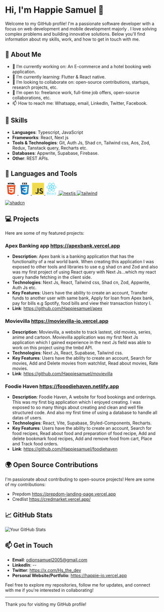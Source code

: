 
# Hi, I'm Happie Samuel 👋

Welcome to my GitHub profile! I'm a passionate software developer with a focus on web development and mobile development majorly . I love solving complex problems and building innovative solutions. Below you'll find information about my skills, work, and how to get in touch with me.

## 🌱 About Me
- 🔭 I’m currently working on: An E-commerce and a hotel booking web application.
- 🌱 I’m currently learning: Flutter & React native.
- 👯 I’m looking to collaborate on: open-source contributions, startups, research projects, etc.
- 🤔 I’m open to: freelance work, full-time job offers, open-source collaborations, etc.
- 📫 How to reach me: Whatsapp, email, LinkedIn, Twitter, Facebook.

## 🚀 Skills
- **Languages**: Typescript, JavaScript 
- **Frameworks**: React, Next js
- **Tools & Technologies**: Git, Auth Js, Shad cn, Tailwind css, Aos, Zod, Redux, Tanstack query, Recharts etc.
- **Databases**: Appwrite, Supabase, Firebase.
- **Other**:  REST APIs.

## 📐 Languages and Tools
<p align="left">
    <a href="https://www.w3.org/html/" target="_blank"> <img src="https://raw.githubusercontent.com/devicons/devicon/master/icons/html5/html5-original-wordmark.svg" alt="html5" width="40" height="40"/> </a>
    <a href="https://www.w3schools.com/css/" target="_blank"> <img src="https://raw.githubusercontent.com/devicons/devicon/master/icons/css3/css3-original-wordmark.svg" alt="css3" width="40" height="40"/> </a>
    <a href="https://developer.mozilla.org/en-US/docs/Web/JavaScript" target="_blank"> <img src="https://raw.githubusercontent.com/devicons/devicon/master/icons/javascript/javascript-original.svg" alt="javascript" width="40" height="40"/> </a>
      <a href="https://reactjs.org/" target="_blank"> <img src="https://raw.githubusercontent.com/devicons/devicon/master/icons/react/react-original-wordmark.svg" alt="react" width="40" height="40"/> </a>
    <a href="https://nextjs.org/" target="_blank"> <img src="https://cdn.worldvectorlogo.com/logos/nextjs-3.svg" alt="nextjs" width="40" height="40"/> </a>
    <a href="https://tailwindcss.com/" target="_blank"> <img src="https://www.vectorlogo.zone/logos/tailwindcss/tailwindcss-icon.svg" alt="tailwind" width="40" height="40"/> </a>

<a href="https://ui.shadcn.com/" target="_blank"> <img src="https://encrypted-tbn0.gstatic.com/images?q=tbn:ANd9GcRx-4NzcQFktC_lzqkD7t1pM0r8fokt9sUeReaDuwVfQg&s" alt="shadcn" width="40" height="40"/> </a>
    </p>


## 💻 Projects
Here are some of my featured projects:

### Apex Banking app https://apexbank.vercel.app
- **Description**: Apex bank is a banking application that has the functionality of a real world bank. When creating this application I was exposed to other tools and libraries to use e.g shad cn and Zod and also was my first project of using React query with Next Js...which my react query handle fetching in the client side.
- **Technologies**: Next Js, React, Tailwind css, Shad cn, Zod, Appwrite, Auth Js etc.
- **Key Features**:  Users have the ability to create an account, Transfer funds to another user with same bank, Apply for loan from Apex bank, pay for bills e.g Spotify, food bills and view their transaction history l.
- **Link**: https://github.com/Happiesamuel/apex

### Movievilla https://movievilla-io.vercel.app
- **Description**: Movievilla, a website to track lastest, old movies, series, anime and cartoon. Movievilla application was my first Next Js application which I gained experience in the next Js field was able to work on this project using the tmbd API.
- **Technologies**: Next Js, React, Supabase, Tailwind css.
- **Key Features**: Users have the ability to create an account, Search for movies, Add and Delete movies from watchlist, Read about movies, Rate movies.
- **Link**: https://github.com/Happiesamuel/movievilla

### Foodie Haven https://fooodiehaven.netlify.app
- **Description**: Foodie Haven, A website for food bookings and orderings. This was my first big application which I enjoyed creating. I was exposed to so many things about creating and clean and well file structured code. And also my first time of using a database to handle all datas of users.
- **Technologies**: React, Vite, Supabase, Styled-Components, Recharts.
- **Key Features**: Users have the ability to create an account, Search for food recipes, Read about food and preparation of food recipe, Add and delete bookmark food recipes, Add and remove food from cart, Place and Track food orders.
- **Link**: https://github.com/Happiesamuel/foodiehaven

## 🌍 Open Source Contributions
I'm passionate about contributing to open-source projects! Here are some of my contributions:

- Prepdom https://prepdom-landing-page.vercel.app
- Credlist https://credmarket.vercel.app/

## 📈 GitHub Stats
![Your GitHub Stats](https://github-readme-stats.vercel.app/api?username=Happiesamuel&show_icons=true&count_private=true&hide=prs&theme=radical)

## 📫 Get in Touch
- **Email**: odionsamuel2005@gmail.com
- **LinkedIn**: --
- **Twitter**: https://x.com/Hs_the_dev
- **Personal Website/Portfolio**: https://happie-io.vercel.app

Feel free to explore my repositories, follow me for updates, and connect with me if you're interested in collaborating!

---

Thank you for visiting my GitHub profile!


